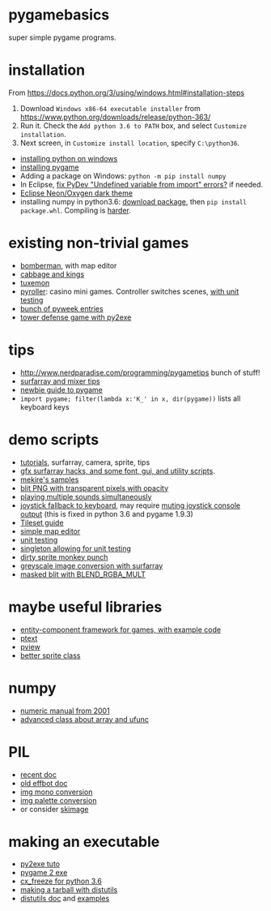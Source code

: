 # pygamebasics
super simple pygame programs. 

# installation
From https://docs.python.org/3/using/windows.html#installation-steps
1. Download `Windows x86-64 executable installer` from https://www.python.org/downloads/release/python-363/
1. Run it. Check the `Add python 3.6 to PATH` box, and select `Customize installation`. 
1. Next screen, in `Customize install location`, specify `C:\python36`.

- [installing python on windows](https://docs.python.org/3/using/windows.html#installation-steps)
- [installing pygame](https://www.pygame.org/wiki/GettingStarted#Windows%20installation)
- Adding a package on Windows: `python -m pip install numpy`
- In Eclipse, [fix PyDev "Undefined variable from import" errors?](https://stackoverflow.com/a/30381908) if needed.
- [Eclipse Neon/Oxygen dark theme](https://marketplace.eclipse.org/content/eclipse-color-theme)
- installing numpy in python3.6: [download package](https://www.lfd.uci.edu/~gohlke/pythonlibs/#numpy), then `pip install package.whl`. Compiling is [harder](https://stackoverflow.com/questions/28413824/installing-numpy-on-windows).


# existing non-trivial games
- [bomberman](https://github.com/joereynolds/Mr-Figs), with map editor
- [cabbage and kings](https://github.com/Mekire/cabbages-and-kings)
- [tuxemon](https://github.com/Tuxemon/Tuxemon)
- [pyroller](https://github.com/iminurnamez/pyroller): casino mini games. Controller switches scenes, [with unit testing](https://github.com/iminurnamez/pyroller/blob/master/test/testcontrol.py)
- [bunch of pyweek entries](https://github.com/cosmologicon/pyjam)
- [tower defense game with py2exe](https://code.google.com/archive/p/colortowerdefense/downloads)

# tips
- http://www.nerdparadise.com/programming/pygametips bunch of stuff!
- [surfarray and mixer tips](https://github.com/cosmologicon/pyjam/wiki/pygame-notes-and-tricks)
- [newbie guide to pygame](http://pygame.org/docs/tut/newbieguide.html)
- `import pygame; filter(lambda x:'K_' in x, dir(pygame))` lists all keyboard keys

# demo scripts
- [tutorials](http://www.pygame.org/docs/), surfarray, camera, sprite, tips
- [gfx surfarray hacks, and some font, gui, and utility scripts](http://pygame.org/pcr/repository.php).
- [mekire's samples](https://github.com/Mekire/pygame-samples)
- [blit PNG with transparent pixels with opacity](http://www.nerdparadise.com/programming/pygameblitopacity)
- [playing multiple sounds simultaneously](https://stackoverflow.com/questions/15385727/pygame-mixer-only-plays-one-sound-at-a-time)
- [joystick fallback to keyboard](http://www.nerdparadise.com/programming/pygamejoystick), may require [muting joystick console output](https://stackoverflow.com/questions/36624000/how-to-hide-sdl-library-debug-messages-in-python) (this is fixed in python 3.6 and pygame 1.9.3)
- [Tileset guide](https://bitbucket.org/thesheep/qq/src/ce58427c58263abdd02a10976ca5514d20c2701b/qq.py)
- [simple map editor](https://joereynoldsaudio.com/programming/articles/building-a-level-editor)
- [unit testing](http://infinitemonkeycorps.net/docs/pph/#id5)
- [singleton allowing for unit testing](http://glyph.twistedmatrix.com/2007/07/functional-functions-and-python.html)
- [dirty sprite monkey punch](https://github.com/n0nick/dirty_chimp)
- [greyscale image conversion with surfarray](https://stackoverflow.com/a/10693616)
- [masked blit with BLEND_RGBA_MULT](https://stackoverflow.com/a/16930209)


# maybe useful libraries
- [entity-component framework for games, with example code](https://github.com/cosmologicon/enco)
- [ptext](https://github.com/cosmologicon/pygame-text)
- [pview](https://github.com/cosmologicon/pygame-view)
- [better sprite class](https://github.com/n0nick/pygame-sprites)

# numpy
- [numeric manual from 2001](http://people.csail.mit.edu/jrennie/python/numeric/numeric-manual.pdf)
- [advanced class about array and ufunc](http://www.scipy-lectures.org/advanced/advanced_numpy/index.html)

# PIL
- [recent doc](https://pillow.readthedocs.io/en/4.3.x/reference/Image.html)
- [old effbot doc](http://www.effbot.org/imagingbook/pil-index.htm)
- [img mono conversion](https://stackoverflow.com/a/37497975)
- [img palette conversion](https://stackoverflow.com/a/12646282)
- or consider [skimage](http://scikit-image.org/)

# making an executable
- [py2exe tuto](http://www.py2exe.org/index.cgi/Tutorial)
- [pygame 2 exe](http://www.pygame.org/wiki/Pygame2exe)
- [cx_freeze for python 3.6](https://stackoverflow.com/a/44433442)
- [making a tarball with distutils](https://wiki.python.org/moin/Distutils/Tutorial)
- [distutils doc](https://docs.python.org/3/distutils/examples.html) and [examples](https://docs.python.org/3/distutils/examples.html)
